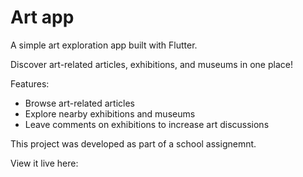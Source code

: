 # Art app

A simple art exploration app built with Flutter.

Discover art-related articles, exhibitions, and museums in one place!

Features:
- Browse art-related articles 
- Explore nearby exhibitions and museums
- Leave comments on exhibitions to increase art discussions

This project was developed as part of a school assignemnt.

View it live here:
